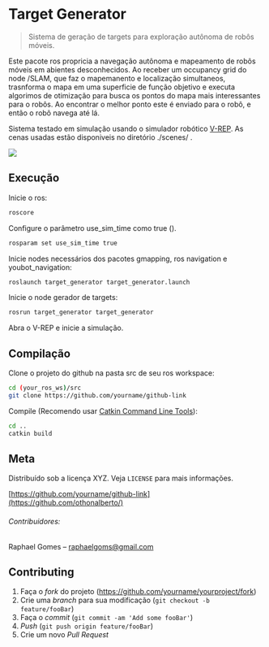 # Target Generator
> Sistema de geração de targets para exploração autônoma de robôs móveis.

Este pacote ros propricia a navegação autônoma e mapeamento de robôs móveis em abientes desconhecidos. Ao receber um occupancy grid do node /SLAM, que faz o mapemanento e localização simultaneos, trasnforma o mapa em uma superficie de função objetivo e executa algorimos de otimização para busca os pontos do mapa mais interessantes para o robôs. Ao encontrar o melhor ponto este é enviado para o robô, e então o robô navega até lá.

Sistema testado em simulação usando o simulador robótico [V-REP](http://www.coppeliarobotics.com/). As cenas usadas estão disponiveis no diretório ./scenes/ .

![](../header.png)

## Execução

Inicie o ros:

```sh
roscore
```

Configure o parâmetro use_sim_time como true ().

```sh
rosparam set use_sim_time true
```

Inicie nodes necessários dos pacotes gmapping, ros navigation e youbot_navigation:

```sh
roslaunch target_generator target_generator.launch
```
Inicie o node gerador de targets:

```sh
rosrun target_generator target_generator
```

Abra o V-REP e inicie a simulação.

## Compilação

Clone o projeto do github na pasta src de seu ros workspace:

```sh
cd (your_ros_ws)/src
git clone https://github.com/yourname/github-link
```
Compile (Recomendo usar [Catkin Command Line Tools](http://mcs.une.edu.au/doc/python-catkin_tools-doc/html/)):

```sh
cd ..
catkin build
```

## Meta

Distribuído sob a licença XYZ. Veja `LICENSE` para mais informações.

[https://github.com/yourname/github-link](https://github.com/othonalberto/)

###### Contribuidores:

Raphael Gomes – raphaelgoms@gmail.com

## Contributing

1. Faça o _fork_ do projeto (<https://github.com/yourname/yourproject/fork>)
2. Crie uma _branch_ para sua modificação (`git checkout -b feature/fooBar`)
3. Faça o _commit_ (`git commit -am 'Add some fooBar'`)
4. _Push_ (`git push origin feature/fooBar`)
5. Crie um novo _Pull Request_
